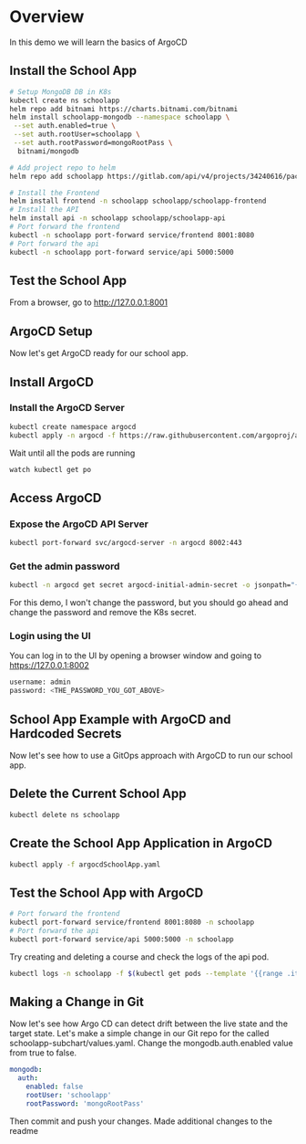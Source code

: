 # Overview
In this demo we will learn the basics of ArgoCD

## Install the School App
```bash
# Setup MongoDB DB in K8s
kubectl create ns schoolapp
helm repo add bitnami https://charts.bitnami.com/bitnami
helm install schoolapp-mongodb --namespace schoolapp \
 --set auth.enabled=true \
 --set auth.rootUser=schoolapp \
 --set auth.rootPassword=mongoRootPass \
  bitnami/mongodb

# Add project repo to helm
helm repo add schoolapp https://gitlab.com/api/v4/projects/34240616/packages/helm/stable

# Install the Frontend
helm install frontend -n schoolapp schoolapp/schoolapp-frontend
# Install the API
helm install api -n schoolapp schoolapp/schoolapp-api
# Port forward the frontend
kubectl -n schoolapp port-forward service/frontend 8001:8080
# Port forward the api
kubectl -n schoolapp port-forward service/api 5000:5000
```

## Test the School App

From a browser, go to http://127.0.0.1:8001

## ArgoCD Setup

Now let's get ArgoCD ready for our school app.

## Install ArgoCD

### Install the ArgoCD Server

```bash
kubectl create namespace argocd
kubectl apply -n argocd -f https://raw.githubusercontent.com/argoproj/argo-cd/stable/manifests/install.yaml
```

Wait until all the pods are running

```bash
watch kubectl get po
```

## Access ArgoCD

### Expose the ArgoCD API Server

```bash
kubectl port-forward svc/argocd-server -n argocd 8002:443
```

### Get the admin password

```bash
kubectl -n argocd get secret argocd-initial-admin-secret -o jsonpath="{.data.password}" | base64 -d; echo
```

For this demo, I won't change the password, but you should go ahead and change the password and remove the K8s secret.

### Login using the UI

You can log in to the UI by opening a browser window and going to https://127.0.0.1:8002

```bash
username: admin
password: <THE_PASSWORD_YOU_GOT_ABOVE>
```

## School App Example with ArgoCD and Hardcoded Secrets

Now let's see how to use a GitOps approach with ArgoCD to run our school app.

## Delete the Current School App

```bash
kubectl delete ns schoolapp
```

## Create the School App Application in ArgoCD

```bash
kubectl apply -f argocdSchoolApp.yaml
```

## Test the School App with ArgoCD

```bash
# Port forward the frontend
kubectl port-forward service/frontend 8001:8080 -n schoolapp
# Port forward the api
kubectl port-forward service/api 5000:5000 -n schoolapp
```

Try creating and deleting a course and check the logs of the api pod.

```bash
kubectl logs -n schoolapp -f $(kubectl get pods --template '{{range .items}}{{.metadata.name}}{{end}}' --selector=app=api) -c api
```

## Making a Change in Git

Now let's see how Argo CD can detect drift between the live state and the target state. Let's make a simple change in our Git repo for the called schoolapp-subchart/values.yaml. Change the mongodb.auth.enabled value from true to false.

```yaml
mongodb:
  auth:
    enabled: false
    rootUser: 'schoolapp'
    rootPassword: 'mongoRootPass'
```
Then commit and push your changes.
Made additional changes to the readme 
